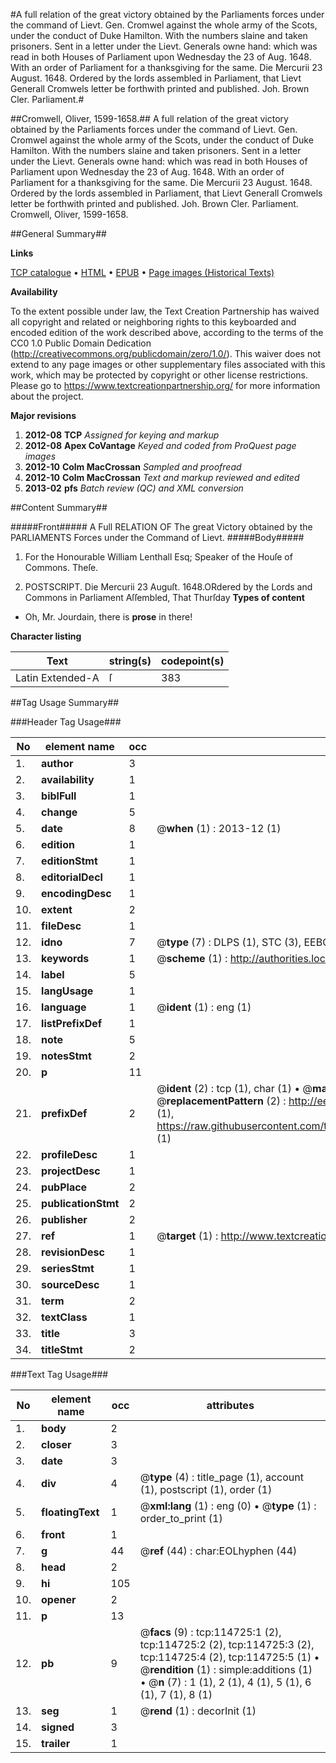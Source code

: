 #A full relation of the great victory obtained by the Parliaments forces under the command of Lievt. Gen. Cromwel against the whole army of the Scots, under the conduct of Duke Hamilton. With the numbers slaine and taken prisoners. Sent in a letter under the Lievt. Generals owne hand: which was read in both Houses of Parliament upon Wednesday the 23 of Aug. 1648. With an order of Parliament for a thanksgiving for the same. Die Mercurii 23 August. 1648. Ordered by the lords assembled in Parliament, that Lievt Generall Cromwels letter be forthwith printed and published. Joh. Brown Cler. Parliament.#

##Cromwell, Oliver, 1599-1658.##
A full relation of the great victory obtained by the Parliaments forces under the command of Lievt. Gen. Cromwel against the whole army of the Scots, under the conduct of Duke Hamilton. With the numbers slaine and taken prisoners. Sent in a letter under the Lievt. Generals owne hand: which was read in both Houses of Parliament upon Wednesday the 23 of Aug. 1648. With an order of Parliament for a thanksgiving for the same. Die Mercurii 23 August. 1648. Ordered by the lords assembled in Parliament, that Lievt Generall Cromwels letter be forthwith printed and published. Joh. Brown Cler. Parliament.
Cromwell, Oliver, 1599-1658.

##General Summary##

**Links**

[TCP catalogue](http://www.ota.ox.ac.uk/tcp/)  • 
[HTML](http://tei.it.ox.ac.uk/tcp/Texts-HTML/free/A84/A84991.html)  • 
[EPUB](http://tei.it.ox.ac.uk/tcp/Texts-EPUB/free/A84/A84991.epub) • 
[Page images (Historical Texts)](https://historicaltexts.jisc.ac.uk/eebo-99862562e)

**Availability**

To the extent possible under law, the Text Creation Partnership has waived all copyright and related or neighboring rights to this keyboarded and encoded edition of the work described above, according to the terms of the CC0 1.0 Public Domain Dedication (http://creativecommons.org/publicdomain/zero/1.0/). This waiver does not extend to any page images or other supplementary files associated with this work, which may be protected by copyright or other license restrictions. Please go to https://www.textcreationpartnership.org/ for more information about the project.

**Major revisions**

1. __2012-08__ __TCP__ *Assigned for keying and markup*
1. __2012-08__ __Apex CoVantage__ *Keyed and coded from ProQuest page images*
1. __2012-10__ __Colm MacCrossan__ *Sampled and proofread*
1. __2012-10__ __Colm MacCrossan__ *Text and markup reviewed and edited*
1. __2013-02__ __pfs__ *Batch review (QC) and XML conversion*

##Content Summary##

#####Front#####
A Full RELATION OF The great Victory obtained by the PARLIAMENTS Forces under the Command of Lievt. 
#####Body#####

1. For the Honourable William Lenthall Esq; Speaker of the Houſe of Commons. Theſe.

1. POSTSCRIPT.
Die Mercurii 23 Auguſt. 1648.ORdered by the Lords and Commons in Parliament Aſſembled, That Thurſday
**Types of content**

  * Oh, Mr. Jourdain, there is **prose** in there!

**Character listing**


|Text|string(s)|codepoint(s)|
|---|---|---|
|Latin Extended-A|ſ|383|

##Tag Usage Summary##

###Header Tag Usage###

|No|element name|occ|attributes|
|---|---|---|---|
|1.|__author__|3||
|2.|__availability__|1||
|3.|__biblFull__|1||
|4.|__change__|5||
|5.|__date__|8| @__when__ (1) : 2013-12 (1)|
|6.|__edition__|1||
|7.|__editionStmt__|1||
|8.|__editorialDecl__|1||
|9.|__encodingDesc__|1||
|10.|__extent__|2||
|11.|__fileDesc__|1||
|12.|__idno__|7| @__type__ (7) : DLPS (1), STC (3), EEBO-CITATION (1), PROQUEST (1), VID (1)|
|13.|__keywords__|1| @__scheme__ (1) : http://authorities.loc.gov/ (1)|
|14.|__label__|5||
|15.|__langUsage__|1||
|16.|__language__|1| @__ident__ (1) : eng (1)|
|17.|__listPrefixDef__|1||
|18.|__note__|5||
|19.|__notesStmt__|2||
|20.|__p__|11||
|21.|__prefixDef__|2| @__ident__ (2) : tcp (1), char (1)  •  @__matchPattern__ (2) : ([0-9\-]+):([0-9IVX]+) (1), (.+) (1)  •  @__replacementPattern__ (2) : http://eebo.chadwyck.com/downloadtiff?vid=$1&page=$2 (1), https://raw.githubusercontent.com/textcreationpartnership/Texts/master/tcpchars.xml#$1 (1)|
|22.|__profileDesc__|1||
|23.|__projectDesc__|1||
|24.|__pubPlace__|2||
|25.|__publicationStmt__|2||
|26.|__publisher__|2||
|27.|__ref__|1| @__target__ (1) : http://www.textcreationpartnership.org/docs/. (1)|
|28.|__revisionDesc__|1||
|29.|__seriesStmt__|1||
|30.|__sourceDesc__|1||
|31.|__term__|2||
|32.|__textClass__|1||
|33.|__title__|3||
|34.|__titleStmt__|2||


###Text Tag Usage###

|No|element name|occ|attributes|
|---|---|---|---|
|1.|__body__|2||
|2.|__closer__|3||
|3.|__date__|3||
|4.|__div__|4| @__type__ (4) : title_page (1), account (1), postscript (1), order (1)|
|5.|__floatingText__|1| @__xml:lang__ (1) : eng (0)  •  @__type__ (1) : order_to_print (1)|
|6.|__front__|1||
|7.|__g__|44| @__ref__ (44) : char:EOLhyphen (44)|
|8.|__head__|2||
|9.|__hi__|105||
|10.|__opener__|2||
|11.|__p__|13||
|12.|__pb__|9| @__facs__ (9) : tcp:114725:1 (2), tcp:114725:2 (2), tcp:114725:3 (2), tcp:114725:4 (2), tcp:114725:5 (1)  •  @__rendition__ (1) : simple:additions (1)  •  @__n__ (7) : 1 (1), 2 (1), 4 (1), 5 (1), 6 (1), 7 (1), 8 (1)|
|13.|__seg__|1| @__rend__ (1) : decorInit (1)|
|14.|__signed__|3||
|15.|__trailer__|1||

